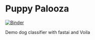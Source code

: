 # Puppy Palooza

[![Binder](https://mybinder.org/badge_logo.svg)](https://mybinder.org/v2/gh/andrewdarmond/PuppyPalooza/master?filepath=%2Fvoila%2Frender%2FDog_App.ipynb)

Demo dog classifier with fastai and Voila
